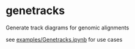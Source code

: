 # genetracks
Generate track diagrams for genomic alignments

see [examples/Genetracks.ipynb](examples/Genetracks.ipynb) for use cases
